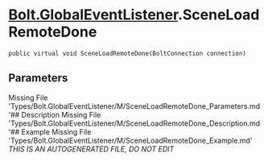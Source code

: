 # [Bolt.GlobalEventListener](Types/Bolt.GlobalEventListener.md).SceneLoadRemoteDone
`public virtual void SceneLoadRemoteDone(BoltConnection connection)`
## Parameters
Missing File 'Types/Bolt.GlobalEventListener/M/SceneLoadRemoteDone_Parameters.md'## Description
Missing File 'Types/Bolt.GlobalEventListener/M/SceneLoadRemoteDone_Description.md'## Example
Missing File 'Types/Bolt.GlobalEventListener/M/SceneLoadRemoteDone_Example.md'
*THIS IS AN AUTOGENERATED FILE, DO NOT EDIT*
